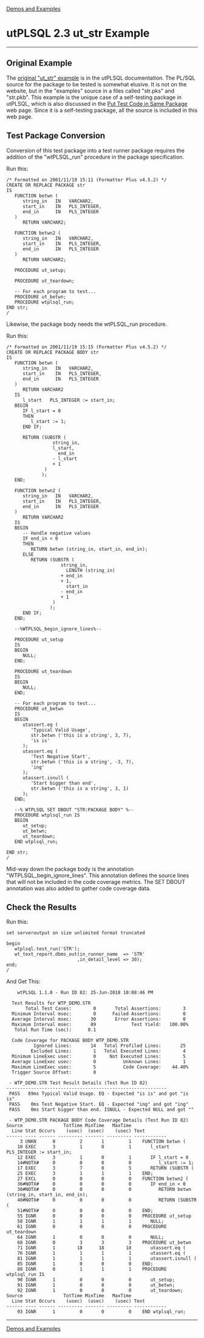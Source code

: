 [Demos and Examples](README.md)

# utPLSQL 2.3 ut_str Example

---

## Original Example

The [original "ut_str" example](https://utplsql.org/utPLSQL/v2.3.1/testfunc.html) is in the utPLSQL documentation.  The PL/SQL source for the package to be tested is somewhat elusive.  It is not on the website, but in the "examples" source in a files called "str.pks" and "str.pkb".  This example is the unique case of a self-testing package in utPLSQL, which is also discussed in the [Put Test Code in Same Package](https://utplsql.org/utPLSQL/v2.3.1/samepack.html) web page.  Since it is a self-testing package, all the source is included in this web page.

## Test Package Conversion

Conversion of this test package into a test runner package requires the addition of the "wtPLSQL_run" procedure in the package specification.

Run this:

```
/* Formatted on 2001/11/19 15:11 (Formatter Plus v4.5.2) */
CREATE OR REPLACE PACKAGE str
IS
   FUNCTION betwn (
      string_in   IN   VARCHAR2,
      start_in    IN   PLS_INTEGER,
      end_in      IN   PLS_INTEGER
   )
      RETURN VARCHAR2;

   FUNCTION betwn2 (
      string_in   IN   VARCHAR2,
      start_in    IN   PLS_INTEGER,
      end_in      IN   PLS_INTEGER
   )
      RETURN VARCHAR2;

   PROCEDURE ut_setup;

   PROCEDURE ut_teardown;

   -- For each program to test...
   PROCEDURE ut_betwn;
   PROCEDURE wtplsql_run;
END str;
/
```

Likewise, the package body needs the wtPLSQL_run procedure.

Run this:

```
/* Formatted on 2001/11/19 15:15 (Formatter Plus v4.5.2) */
CREATE OR REPLACE PACKAGE BODY str
IS
   FUNCTION betwn (
      string_in   IN   VARCHAR2,
      start_in    IN   PLS_INTEGER,
      end_in      IN   PLS_INTEGER
   )
      RETURN VARCHAR2
   IS
      l_start   PLS_INTEGER := start_in;
   BEGIN
      IF l_start = 0
      THEN
         l_start := 1;
      END IF;

      RETURN (SUBSTR (
                 string_in,
                 l_start,
                   end_in
                 - l_start
                 + 1
              )
             );
   END;

   FUNCTION betwn2 (
      string_in   IN   VARCHAR2,
      start_in    IN   PLS_INTEGER,
      end_in      IN   PLS_INTEGER
   )
      RETURN VARCHAR2
   IS
   BEGIN
      -- Handle negative values
      IF end_in < 0
      THEN
         RETURN betwn (string_in, start_in, end_in);
      ELSE
         RETURN (SUBSTR (
                    string_in,
                      LENGTH (string_in)
                    + end_in
                    + 1,
                      start_in
                    - end_in
                    + 1
                 )
                );
      END IF;
   END;

   --%WTPLSQL_begin_ignore_lines%--

   PROCEDURE ut_setup
   IS
   BEGIN
      NULL;
   END;

   PROCEDURE ut_teardown
   IS
   BEGIN
      NULL;
   END;

   -- For each program to test...
   PROCEDURE ut_betwn
   IS
   BEGIN
      utassert.eq (
         'Typical Valid Usage',
         str.betwn ('this is a string', 3, 7),
         'is is'
      );
      utassert.eq (
         'Test Negative Start',
         str.betwn ('this is a string', -3, 7),
         'ing'
      );
      utassert.isnull (
         'Start bigger than end',
         str.betwn ('this is a string', 3, 1)
      );
   END;

   --% WTPLSQL SET DBOUT "STR:PACKAGE BODY" %--
   PROCEDURE wtplsql_run IS
   BEGIN
      ut_setup;
      ut_betwn;
      ut_teardown;
   END wtplsql_run;

END str;
/
```

Mid-way down the package body is the annotation "WTPLSQL_begin_ignore_lines".  This annotation defines the source lines that will not be included in the code coverage metrics.  The SET DBOUT annotation was also added to gather code coverage data.


## Check the Results

Run this:

```
set serveroutput on size unlimited format truncated

begin
   wtplsql.test_run('STR');
   wt_text_report.dbms_out(in_runner_name  => 'STR'
                          ,in_detail_level => 30);
end;
/
```

And Get This:

```
    wtPLSQL 1.1.0 - Run ID 82: 25-Jun-2018 10:08:46 PM

  Test Results for WTP_DEMO.STR
       Total Test Cases:        0       Total Assertions:        3
  Minimum Interval msec:        0      Failed Assertions:        0
  Average Interval msec:       30       Error Assertions:        0
  Maximum Interval msec:       89             Test Yield:   100.00%
   Total Run Time (sec):      0.1

  Code Coverage for PACKAGE BODY WTP_DEMO.STR
          Ignored Lines:       14   Total Profiled Lines:       25
         Excluded Lines:        1   Total Executed Lines:        4
  Minimum LineExec usec:        0     Not Executed Lines:        5
  Average LineExec usec:        0          Unknown Lines:        1
  Maximum LineExec usec:        5          Code Coverage:    44.40%
  Trigger Source Offset:        0

 - WTP_DEMO.STR Test Result Details (Test Run ID 82)
-----------------------------------------------------------
 PASS   89ms Typical Valid Usage. EQ - Expected "is is" and got "is is"
 PASS    0ms Test Negative Start. EQ - Expected "ing" and got "ing"
 PASS    0ms Start bigger than end. ISNULL - Expected NULL and got ""

 - WTP_DEMO.STR PACKAGE BODY Code Coverage Details (Test Run ID 82)
Source               TotTime MinTime   MaxTime     
  Line Stat Occurs    (usec)  (usec)    (usec) Text
------ ---- ------ --------- ------- --------- ------------
     3 UNKN      0         2       1         1    FUNCTION betwn (
    10 EXEC      3         1       0         1       l_start   PLS_INTEGER := start_in;
    12 EXEC      3         1       0         1       IF l_start = 0
    14#NOTX#     0         0       0         0          l_start := 1;
    17 EXEC      3         7       0         5       RETURN (SUBSTR (
    25 EXEC      3         1       1         1    END;
    27 EXCL      0         0       0         0    FUNCTION betwn2 (
    36#NOTX#     0         0       0         0       IF end_in < 0
    38#NOTX#     0         0       0         0          RETURN betwn (string_in, start_in, end_in);
    40#NOTX#     0         0       0         0          RETURN (SUBSTR (
    51#NOTX#     0         0       0         0    END;
    55 IGNR      0         0       0         0    PROCEDURE ut_setup
    58 IGNR      1         1       1         1       NULL;
    61 IGNR      0         0       0         0    PROCEDURE ut_teardown
    64 IGNR      1         0       0         0       NULL;
    68 IGNR      0         3       3         3    PROCEDURE ut_betwn
    71 IGNR      1        18      18        18       utassert.eq (
    76 IGNR      1         1       1         1       utassert.eq (
    81 IGNR      1         1       1         1       utassert.isnull (
    85 IGNR      1         0       0         0    END;
    88 IGNR      0         1       1         1    PROCEDURE wtplsql_run IS
    90 IGNR      1         0       0         0       ut_setup;
    91 IGNR      1         0       0         0       ut_betwn;
    92 IGNR      1         0       0         0       ut_teardown;
Source               TotTime MinTime   MaxTime     
  Line Stat Occurs    (usec)  (usec)    (usec) Text
------ ---- ------ --------- ------- --------- ------------
    93 IGNR      1         0       0         0    END wtplsql_run;
```

---
[Demos and Examples](README.md)
